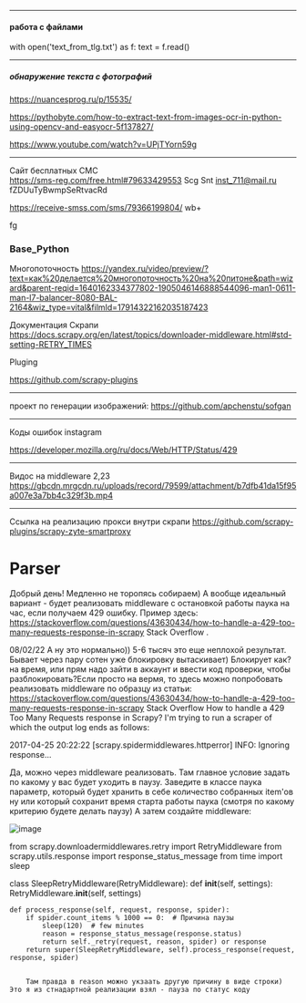 -------------------------------------
#### работа с  файлами
with open('text_from_tlg.txt') as f:
    text = f.read()
     
   
-------------------------------------------------------------
  ##### обнаружение текста с фотографий
https://nuancesprog.ru/p/15535/

https://pythobyte.com/how-to-extract-text-from-images-ocr-in-python-using-opencv-and-easyocr-5f137827/

https://www.youtube.com/watch?v=UPjTYorn59g
   
                    
     
-------------------------------------------------------------

Сайт бесплатных СМС   
https://sms-reg.com/free.html#79633429553
Scg Snt
inst_711@mail.ru
fZDUuTyBwmpSeRtvacRd

  
  
https://receive-smss.com/sms/79366199804/
wb+

  fg  
            
     
### Base_Python
Многопоточность
https://yandex.ru/video/preview/?text=как%20делается%20многопоточность%20на%20питоне&path=wizard&parent-reqid=1640162334377802-1905046146888544096-man1-0611-man-l7-balancer-8080-BAL-2164&wiz_type=vital&filmId=17914322162035187423
  
     
   
Документация Скрапи
https://docs.scrapy.org/en/latest/topics/downloader-middleware.html#std-setting-RETRY_TIMES
    
Pluging  
     
https://github.com/scrapy-plugins
<hr>
  
    
проект по генерации изображений:
https://github.com/apchenstu/sofgan
<hr>
   
     
Коды ошибок 
instagram 

https://developer.mozilla.org/ru/docs/Web/HTTP/Status/429
<hr>
   
Видос на middleware 2,23
https://gbcdn.mrgcdn.ru/uploads/record/79599/attachment/b7dfb41da15f95a007e3a7bb4c329f3b.mp4
<hr>
  

   
Ссылка на реализацию прокси внутри скрапи
https://github.com/scrapy-plugins/scrapy-zyte-smartproxy




# Parser
Добрый день! Медленно не торопясь собираем) А вообще идеальный вариант - будет реализовать middleware с остановкой работы паука на час, если получаем 429 ошибку. Пример здесь: https://stackoverflow.com/questions/43630434/how-to-handle-a-429-too-many-requests-response-in-scrapy
Stack Overflow
.   

08/02/22
А ну это нормально)) 5-6 тысяч это еще неплохой результат. Бывает через пару сотен уже блокировку вытаскивает) Блокирует как? на время, или прям надо зайти в аккаунт и ввести код проверки, чтобы разблокировать?Если просто на вермя, то здесь можно попробовать реализовать middleware по образцу из статьи: https://stackoverflow.com/questions/43630434/how-to-handle-a-429-too-many-requests-response-in-scrapy
Stack Overflow
How to handle a 429 Too Many Requests response in Scrapy?
I'm trying to run a scraper of which the output log ends as follows:

2017-04-25 20:22:22 [scrapy.spidermiddlewares.httperror] INFO: Ignoring response...



Да, можно через middleware реализовать. Там главное условие задать по какому у вас будет уходить в паузу. Заведите в классе паука параметр, который будет хранить в себе количество собранных item'ов ну или который сохранит время старта работы паука (смотря по какому критерию будете делать паузу) А затем создайте middleware:


![image](https://user-images.githubusercontent.com/82442469/153016945-8c71316c-1874-453a-abfd-fb3608bf582e.png)


 



from scrapy.downloadermiddlewares.retry import RetryMiddleware
from scrapy.utils.response import response_status_message
from time import sleep


class SleepRetryMiddleware(RetryMiddleware):
    def __init__(self, settings):
        RetryMiddleware.__init__(self, settings)

    def process_response(self, request, response, spider):
        if spider.count_items % 1000 == 0:  # Причина паузы
            sleep(120)  # few minutes
            reason = response_status_message(response.status)
            return self._retry(request, reason, spider) or response
        return super(SleepRetryMiddleware, self).process_response(request, response, spider)
        
        
        Там правда в reason можно укзаать другую причину в виде строки) Это я из стнадартной реализации взял - пауза по статус коду
        
